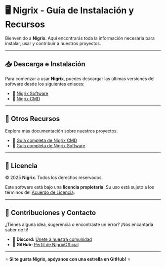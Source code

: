 # 🖥️ Nigrix - Guía de Instalación y Recursos

Bienvenido a **Nigrix**. Aquí encontrarás toda la información necesaria para instalar, usar y contribuir a nuestros proyectos.

---

## 📥 **Descarga e Instalación**

Para comenzar a usar **Nigrix**, puedes descargar las últimas versiones del software desde los siguientes enlaces:

- 📌 [Nigrix Software](https://github.com/NigrixOfficial/.github/releases/tag/Nigrix_Software)
- 📌 [Nigrix CMD](https://github.com/NigrixOfficial/.github/releases/tag/Nigrix_CMD)

---

## 📝 **Otros Recursos**

Explora más documentación sobre nuestros proyectos:

- 📌 [Guía completa de Nigrix CMD](https://github.com/NigrixOfficial/.github/blob/main/Nigrix_CMD.md)
- 📌 [Guía completa de Nigrix Software](https://github.com/NigrixOfficial/.github/blob/main/Nigrix_Software.md)

---

## 🛑 **Licencia**

© 2025 **Nigrix**. Todos los derechos reservados.

Este software está bajo una **licencia propietaria**. Su uso está sujeto a los términos del [Acuerdo de Licencia](https://github.com/NigrixOfficial/.github/blob/main/LICENSE).

---

## 👥 **Contribuciones y Contacto**

¿Tienes alguna idea, sugerencia o encontraste un error? ¡Nos encantaría saber de ti!

- 📌 **Discord:** [Únete a nuestra comunidad](https://discord.gg/MvZV9VkuNY)
- 📌 **GitHub:** [Perfil de NigrixOfficial](https://github.com/NigrixOfficial)

---

⭐ **Si te gusta Nigrix, apóyanos con una estrella en GitHub!** ⭐
